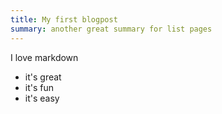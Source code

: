 ```yaml
---
title: My first blogpost
summary: another great summary for list pages
---
```


I love markdown

- it's great
- it's fun
- it's easy
